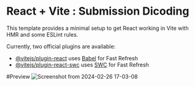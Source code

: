 # React + Vite : Submission Dicoding 

This template provides a minimal setup to get React working in Vite with HMR and some ESLint rules.

Currently, two official plugins are available:

- [@vitejs/plugin-react](https://github.com/vitejs/vite-plugin-react/blob/main/packages/plugin-react/README.md) uses [Babel](https://babeljs.io/) for Fast Refresh
- [@vitejs/plugin-react-swc](https://github.com/vitejs/vite-plugin-react-swc) uses [SWC](https://swc.rs/) for Fast Refresh

#Preview
![Screenshot from 2024-02-26 17-03-08](https://github.com/redhocode/dicoding-personal-notes-strater/assets/59240080/2c0e2ed2-7feb-4d6d-93b4-0902fcf7d4c4)
